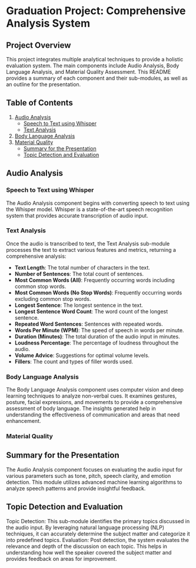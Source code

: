 # Graduation Project: Comprehensive Analysis System

## Project Overview
This project integrates multiple analytical techniques to provide a holistic evaluation system. The main components include Audio Analysis, Body Language Analysis, and Material Quality Assessment. This README provides a summary of each component and their sub-modules, as well as an outline for the presentation.

## Table of Contents
1. [Audio Analysis](#audio-analysis)
    - [Speech to Text using Whisper](#speech-to-text-using-whisper)
    - [Text Analysis](#text-analysis)
2. [Body Language Analysis](#body-language-analysis)
3. [Material Quality](#material-quality)
    - [Summary for the Presentation](#Summary-for-the-Presentation)
    - [Topic Detection and Evaluation](#Topic-Detection-and-Evaluation)     

## Audio Analysis

### Speech to Text using Whisper
The Audio Analysis component begins with converting speech to text using the Whisper model. Whisper is a state-of-the-art speech recognition system that provides accurate transcription of audio input.

### Text Analysis
Once the audio is transcribed to text, the Text Analysis sub-module processes the text to extract various features and metrics, returning a comprehensive analysis:
- **Text Length**: The total number of characters in the text.
- **Number of Sentences**: The total count of sentences.
- **Most Common Words (All)**: Frequently occurring words including common stop words.
- **Most Common Words (No Stop Words)**: Frequently occurring words excluding common stop words.
- **Longest Sentence**: The longest sentence in the text.
- **Longest Sentence Word Count**: The word count of the longest sentence.
- **Repeated Word Sentences**: Sentences with repeated words.
- **Words Per Minute (WPM)**: The speed of speech in words per minute.
- **Duration (Minutes)**: The total duration of the audio input in minutes.
- **Loudness Percentage**: The percentage of loudness throughout the audio.
- **Volume Advice**: Suggestions for optimal volume levels.
- **Fillers**: The count and types of filler words used.

### Body Language Analysis
The Body Language Analysis component uses computer vision and deep learning techniques to analyze non-verbal cues. It examines gestures, posture, facial expressions, and movements to provide a comprehensive assessment of body language. The insights generated help in understanding the effectiveness of communication and areas that need enhancement.


### Material Quality

## Summary for the Presentation
The Audio Analysis component focuses on evaluating the audio input for various parameters such as tone, pitch, speech clarity, and emotion detection. This module utilizes advanced machine learning algorithms to analyze speech patterns and provide insightful feedback.

## Topic Detection and Evaluation
Topic Detection: This sub-module identifies the primary topics discussed in the audio input. By leveraging natural language processing (NLP) techniques, it can accurately determine the subject matter and categorize it into predefined topics.
Evaluation: Post detection, the system evaluates the relevance and depth of the discussion on each topic. This helps in understanding how well the speaker covered the subject matter and provides feedback on areas for improvement.




